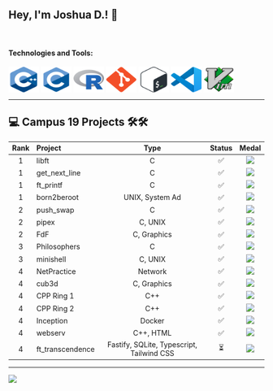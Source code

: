 ## Hey, I'm Joshua D.! 👋
<div  align="left">
  <div style="display: inline_block"><br>
    <h4>Technologies and Tools:</h4>
        <img align="center" alt="c" height="50" width="60" src="https://github.com/devicons/devicon/blob/master/icons/cplusplus/cplusplus-original.svg">
        <img align="center" alt="c" height="50" width="60" src="https://github.com/devicons/devicon/blob/master/icons/c/c-original.svg">
        <img align="center" alt="c" height="50" width="60" src="https://github.com/devicons/devicon/blob/master/icons/r/r-original.svg">
        <img align="center" alt="c" height="50" width="60" src="https://github.com/devicons/devicon/blob/master/icons/git/git-original.svg">
        <img align="center" alt="c" height="50" width="60" src="https://github.com/devicons/devicon/blob/master/icons/bash/bash-original.svg">
        <img align="center" alt="c" height="50" width="60" src="https://github.com/devicons/devicon/blob/master/icons/vscode/vscode-original.svg">
        <img align="center" alt="c" height="50" width="60" src="https://github.com/devicons/devicon/blob/master/icons/vim/vim-original.svg">
  </div>
</div>

---
## 💻 Campus 19 Projects 🛠️🛠️

| Rank | Project | Type | Status |  Medal |
| :---: | :--- | :---: | :---: | :---: |
| 1 | libft | C |✅ | <img src="https://github.com/byaliego/42-project-badges/blob/main/badges/libftm.png" width="50%">|
| 1 | get_next_line | C | ✅ | <img src="https://github.com/byaliego/42-project-badges/blob/main/badges/get_next_linem.png" width="50%">|
| 1 | ft_printf | C | ✅ | <img src="https://github.com/byaliego/42-project-badges/blob/main/badges/ft_printfe.png" width="50%">|
| 1 | born2beroot | UNIX, System Ad | ✅ | <img src="https://github.com/byaliego/42-project-badges/blob/main/badges/born2berootm.png" width="50%">|
| 2 | push_swap | C | ✅ | <img src="https://github.com/byaliego/42-project-badges/blob/main/badges/push_swapm.png" width="50%">|
| 2 | pipex | C, UNIX | ✅ | <img src="https://github.com/byaliego/42-project-badges/blob/main/badges/pipexe.png" width="50%">|
| 2 | FdF | C, Graphics | ✅ | <img src="https://github.com/byaliego/42-project-badges/blob/main/badges/fdfm.png" width="50%">|
| 3 | Philosophers | C | ✅ | <img src="https://github.com/byaliego/42-project-badges/blob/main/badges/philosophersm.png" width="50%">|
| 3 | minishell | C, UNIX | ✅ | <img src="https://github.com/byaliego/42-project-badges/blob/main/badges/minishelle.png" width="50%">|
| 4 | NetPractice | Network | ✅ | <img src="https://github.com/byaliego/42-project-badges/blob/main/badges/netpracticee.png" width="50%">|
| 4 | cub3d | C, Graphics | ✅ | <img src="https://github.com/byaliego/42-project-badges/blob/main/badges/cub3de.png" width="50%">|
| 4 | CPP Ring 1 | C++ | ✅ | <img src="https://github.com/byaliego/42-project-badges/blob/main/badges/cppe.png" width="50%">|
| 4 | CPP Ring 2 | C++ | ✅ | <img src="https://github.com/byaliego/42-project-badges/blob/main/badges/cppe.png" width="50%">|
| 4 | Inception | Docker | ✅ | <img src="https://github.com/byaliego/42-project-badges/blob/main/badges/inceptionm.png" width="50%">|
| 4 | webserv | C++, HTML | ✅ | <img src="https://github.com/byaliego/42-project-badges/blob/main/badges/webserve.png" width="50%">|
| 4 | ft_transcendence | Fastify, SQLite, Typescript, Tailwind CSS | ⏳ | <img src="https://github.com/byaliego/42-project-badges/blob/main/badges/ft_transcendencee.png" width="50%">|

---
![](https://komarev.com/ghpvc/?username=jdagz28&color=blue)
